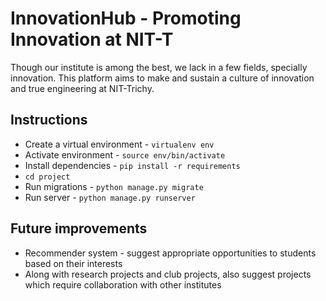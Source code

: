 # InnovationHub - Promoting Innovation at NIT-T

Though our institute is among the best, we lack in a few fields, specially innovation.
This platform aims to make and sustain a culture of innovation and true engineering at NIT-Trichy.


## Instructions

- Create a virtual environment - `virtualenv env`
- Activate environment - `source env/bin/activate`
- Install dependencies - `pip install -r requirements`
- `cd project`
- Run migrations - `python manage.py migrate`
- Run server - `python manage.py runserver`


## Future improvements

- Recommender system - suggest appropriate opportunities to students based on their interests
- Along with research projects and club projects, also suggest projects which require collaboration with 
other institutes

